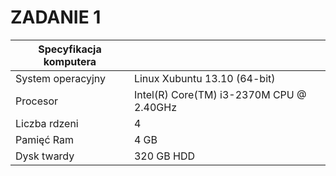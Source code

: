 ZADANIE 1
=====


|Specyfikacja komputera |                                         |
|-----------------------|-----------------------------------------|
| System operacyjny     | Linux Xubuntu 13.10 (64-bit)            |
| Procesor              | Intel(R) Core(TM) i3-2370M CPU @ 2.40GHz|
| Liczba rdzeni         | 4                                       |
| Pamięć Ram            | 4 GB                                    |
| Dysk twardy           | 320 GB HDD                              |


